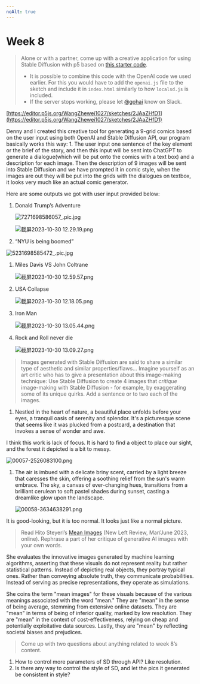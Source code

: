 ```yaml
---
noAlt: true
---
```

# Week 8

> Alone or with a partner, come up with a creative application for using Stable Diffusion with p5 based on [this starter code](https://editor.p5js.org/gohai/sketches/K-3C74k7Z).
> 
> - It is possible to combine this code with the OpenAI code we used earlier. For this you would have to add the `openai.js` file to the sketch and include it in `index.html` similarly to how `localsd.js` is included.
> - If the server stops working, please let [@gohai](https://imaallclasses.slack.com/team/U02C6BFE9QR) know on Slack.

[https://editor.p5js.org/WangZhewei1027/sketches/2JAaZHfD1](https://editor.p5js.org/WangZhewei1027/sketches/2JAaZHfD1)

Denny and I created this creative tool for generating a 9-grid comics based on the user input using both OpenAI and Stable Diffusion API, our program basically works this way: 1. The user input one sentence of the key element or the brief of the story, and then this input will be sent into ChatGPT to generate a dialogue(which will be put onto the comics with a text box) and a description for each image. Then the description of 9 images will be sent into Stable Diffusion and we have prompted it in comic style, when the images are out they will be put into the grids with the dialogues on textbox, it looks very much like an actual comic generator. 

Here are some outputs we got with user input provided below:

1. Donald Trump’s Adventure
    
    ![7271698586057_.pic.jpg](Week%208%2071b55bd7eb304c369d16f69437fd97c7/7271698586057_.pic.jpg)
    
    ![截屏2023-10-30 12.29.19.png](Week%208%2071b55bd7eb304c369d16f69437fd97c7/%25E6%2588%25AA%25E5%25B1%258F2023-10-30_12.29.19.png)
    
2. “NYU is being boomed”

![5231698585472_.pic.jpg](Week%208%2071b55bd7eb304c369d16f69437fd97c7/5231698585472_.pic.jpg)

1. Miles Davis VS John Coltrane
    
    ![截屏2023-10-30 12.59.57.png](Week%208%2071b55bd7eb304c369d16f69437fd97c7/%25E6%2588%25AA%25E5%25B1%258F2023-10-30_12.59.57.png)
    
2. USA Collapse
    
    ![截屏2023-10-30 12.18.05.png](Week%208%2071b55bd7eb304c369d16f69437fd97c7/%25E6%2588%25AA%25E5%25B1%258F2023-10-30_12.18.05.png)
    
3. Iron Man
    
    ![截屏2023-10-30 13.05.44.png](Week%208%2071b55bd7eb304c369d16f69437fd97c7/%25E6%2588%25AA%25E5%25B1%258F2023-10-30_13.05.44.png)
    
4. Rock and Roll never die
    
    ![截屏2023-10-30 13.09.27.png](Week%208%2071b55bd7eb304c369d16f69437fd97c7/%25E6%2588%25AA%25E5%25B1%258F2023-10-30_13.09.27.png)
    

> Images generated with Stable Diffusion are said to share a similar type of aesthetic and similar properties/flaws… Imagine yourself as an art critic who has to give a presentation about this image-making technique: Use Stable Diffusion to create 4 images that *critique* image-making with Stable Diffusion - for example, by exaggerating some of its unique quirks. Add a sentence or to two each of the images.
> 
1. Nestled in the heart of nature, a beautiful place unfolds before your eyes, a tranquil oasis of serenity and splendor. It's a picturesque scene that seems like it was plucked from a postcard, a destination that invokes a sense of wonder and awe.

I think this work is lack of focus. It is hard to find a object to place our sight, and the forest it depicted is a bit to messy. 

![00057-2526083100.png](Week%208%2071b55bd7eb304c369d16f69437fd97c7/00057-2526083100.png)

1. The air is imbued with a delicate briny scent, carried by a light breeze that caresses the skin, offering a soothing relief from the sun's warm embrace. The sky, a canvas of ever-changing hues, transitions from a brilliant cerulean to soft pastel shades during sunset, casting a dreamlike glow upon the landscape.
    
    ![00058-3634638291.png](Week%208%2071b55bd7eb304c369d16f69437fd97c7/00058-3634638291.png)
    

It is good-looking, but it is too normal. It looks just like a normal picture. 

> Read Hito Steyerl’s [Mean Images](https://newleftreview.org/issues/ii140/articles/hito-steyerl-mean-images) (New Left Review, Mar/June 2023, online). Rephrase a part of her critique of generative AI images with your own words.
> 

She evaluates the innovative images generated by machine learning algorithms, asserting that these visuals do not represent reality but rather statistical patterns. Instead of depicting real objects, they portray typical ones. Rather than conveying absolute truth, they communicate probabilities. Instead of serving as precise representations, they operate as simulations.

She coins the term "mean images" for these visuals because of the various meanings associated with the word "mean." They are "mean" in the sense of being average, stemming from extensive online datasets. They are "mean" in terms of being of inferior quality, marked by low resolution. They are "mean" in the context of cost-effectiveness, relying on cheap and potentially exploitative data sources. Lastly, they are "mean" by reflecting societal biases and prejudices.

> Come up with two questions about anything related to week 8’s content.
> 
1. How to control more parameters of SD through API? Like resolution.
2. Is there any way to control the style of SD, and let the pics it generated be consistent in style?